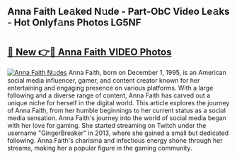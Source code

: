 ## Anna Faith Le𝚊ked N𝚞de - Part-ObC Video Le𝚊ks - Hot Onlyf𝚊ns Photos LG5NF

# <h2><a href="http://ac18111.deff.icu/?id=Anna+Faith">🔗 New 👉🔴 Anna Faith VIDEO Photos</a></h2>

[![Anna Faith N𝚞des](https://i.imgur.com/rIISA9y.gif)](http://ac18111.deff.icu/?id=Anna+Faith)
Anna Faith, born on December 1, 1995, is an American social media influencer, gamer, and content creator known for her entertaining and engaging presence on various platforms. With a large following and a diverse range of content, Anna Faith has carved out a unique niche for herself in the digital world. This article explores the journey of Anna Faith, from her humble beginnings to her current status as a social media sensation. Anna Faith's journey into the world of social media began with her love for gaming. She started streaming on Twitch under the username "GingerBreaker" in 2013, where she gained a small but dedicated following. Anna Faith's charisma and infectious energy shone through her streams, making her a popular figure in the gaming community.
